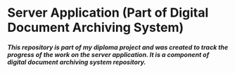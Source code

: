 # Server Application (Part of Digital Document Archiving System)

##### This repository is part of my diploma project and was created to track the progress of the work on the server application. It is a component of digital document archiving system repository. 

